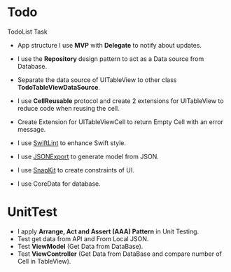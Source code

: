 # Todo
TodoList Task


* App structure I use **MVP** with **Delegate** to notify about updates.

* I use the **Repository** design pattern to act as a Data source from Database.

* Separate the data source of UITableView to other class **TodoTableViewDataSource**.

* I use **CellReusable** protocol and create 2 extensions for UITableView to reduce code when reusing the cell.

* Create Extension for UITableViewCell to return Empty Cell with an error message.
* I use [SwiftLint](https://github.com/realm/SwiftLint) to enhance Swift style.

* I use [JSONExport](https://github.com/Ahmed-Ali/JSONExport) to generate model from JSON.

* I use [SnapKit](https://github.com/SnapKit/SnapKit) to create constraints of UI.

* I use CoreData for database.



# UnitTest
* I apply  **Arrange, Act and Assert (AAA) Pattern** in Unit Testing.
* Test get data from API and From Local JSON.
* Test **ViewModel** (Get Data from DataBase).
* Test **ViewController** (Get Data from DataBase and compare number of Cell in TableView).
